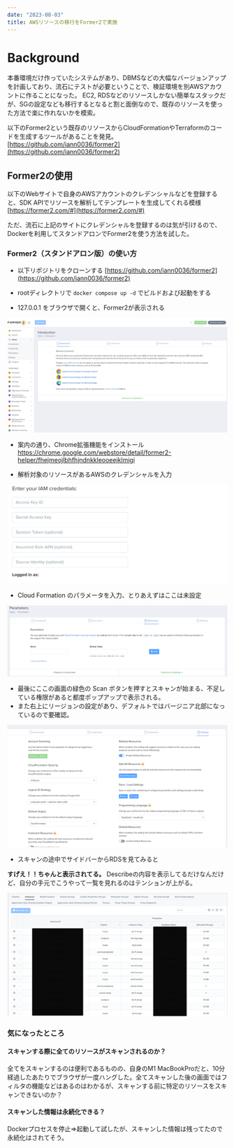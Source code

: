 ```yaml
---
date: "2023-08-03"
title: AWSリソースの移行をFormer2で実施
---
```


# Background
本番環境だけ作っていたシステムがあり、DBMSなどの大幅なバージョンアップを計画しており、流石にテストが必要ということで、検証環境を別AWSアカウントに作ることになった。
EC2, RDSなどのリソースしかない簡単なスタックだが、SGの設定なども移行するとなると割と面倒なので、既存のリソースを使った方法で楽に作れないかを模索。

以下のFormer2という既存のリソースからCloudFormationやTerraformのコードを生成するツールがあることを発見。
[https://github.com/iann0036/former2](https://github.com/iann0036/former2)

## Former2の使用
以下のWebサイトで自身のAWSアカウントのクレデンシャルなどを登録すると、SDK APIでリソースを解析してテンプレートを生成してくれる模様
[https://former2.com/#](https://former2.com/#)

ただ、流石に上記のサイトにクレデンシャルを登録するのは気が引けるので、Dockerを利用してスタンドアロンでFormer2を使う方法を試した。

### Former2（スタンドアロン版）の使い方

- 以下リポジトリをクローンする
[https://github.com/iann0036/former2](https://github.com/iann0036/former2)

- rootディレクトリで `docker compose up -d` でビルドおよび起動をする

- 127.0.0.1 をブラウザで開くと、Former2が表示される

![](Pasted%20image%2020230803183023.png)

- 案内の通り、Chrome拡張機能をインストール
https://chrome.google.com/webstore/detail/former2-helper/fhejmeojlbhfhjndnkkleooeejklmigi

- 解析対象のリソースがあるAWSのクレデンシャルを入力

![](Pasted%20image%2020230803184247.png)

- Cloud Formation のパラメータを入力、とりあえずはここは未設定

![](Pasted%20image%2020230803184418.png)

- 最後にここの画面の緑色の Scan ボタンを押すとスキャンが始まる、不足している権限があると都度ポップアップで表示される。
- また右上にリージョンの設定があり、デフォルトではバージニア北部になっているので要確認。

![](Pasted%20image%2020230803184741.png)

- スキャンの途中でサイドバーからRDSを見てみると

**すげえ！！ちゃんと表示されてる。**
Describeの内容を表示してるだけなんだけど、自分の手元でこうやって一覧を見れるのはテンションが上がる。

![](Pasted%20image%2020230803185550.png)

### 気になったところ

#### スキャンする際に全てのリソースがスキャンされるのか？
全てをスキャンするのは便利であるものの、自身のM1 MacBookProだと、10分経過したあたりでブラウザが一度ハングした。全てスキャンした後の画面ではフィルタの機能などはあるのはわかるが、スキャンする前に特定のリソースをスキャンできないのか？

#### スキャンした情報は永続化できる？
Dockerプロセスを停止=>起動して試したが、スキャンした情報は残ってたので永続化はされてそう。


